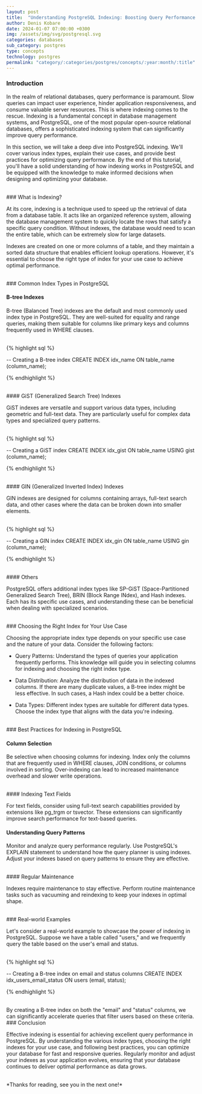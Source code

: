 ```yaml
---
layout: post
title:  "Understanding PostgreSQL Indexing: Boosting Query Performance with Effective Indexing"
author: Denis Kobare
date: 2024-01-07 07:00:00 +0300
img: /assets/img/svg/postgresql.svg
categories: databases
sub_category: postgres
type: concepts
technology: postgres
permalink: "category/:categories/postgres/concepts/:year:month/:title"
---
```




### Introduction

In the realm of relational databases, query performance is paramount. Slow 
queries can impact user experience, hinder application responsiveness, and 
consume valuable server resources. This is where indexing comes to the rescue. 
Indexing is a fundamental concept in database management systems, and PostgreSQL, 
one of the most popular open-source relational databases, offers a sophisticated 
indexing system that can significantly improve query performance.

In this section, we will take a deep dive into PostgreSQL indexing. We'll cover 
various index types, explain their use cases, and provide best practices for 
optimizing query performance. By the end of this tutorial, you'll have a solid 
understanding of how indexing works in PostgreSQL and be equipped with the 
knowledge to make informed decisions when designing and optimizing your database.



<br>
### What is Indexing?

At its core, indexing is a technique used to speed up the retrieval of data from 
a database table. It acts like an organized reference system, allowing the 
database management system to quickly locate the rows that satisfy a specific 
query condition. Without indexes, the database would need to scan the entire 
table, which can be extremely slow for large datasets.

Indexes are created on one or more columns of a table, and they maintain a 
sorted data structure that enables efficient lookup operations. However, it's 
essential to choose the right type of index for your use case to achieve optimal 
performance.



<br>
### Common Index Types in PostgreSQL


#### B-tree Indexes

B-tree (Balanced Tree) indexes are the default and most commonly used index type 
in PostgreSQL. They are well-suited for equality and range queries, making them 
suitable for columns like primary keys and columns frequently used in WHERE 
clauses.


<br>
{% highlight sql %}

-- Creating a B-tree index
CREATE INDEX idx_name ON table_name (column_name);

{% endhighlight %}


<br>
#### GiST (Generalized Search Tree) Indexes

GiST indexes are versatile and support various data types, including geometric 
and full-text data. They are particularly useful for complex data types and 
specialized query patterns.

<br>
{% highlight sql %}

-- Creating a GiST index
CREATE INDEX idx_gist ON table_name USING gist (column_name);

{% endhighlight %}


<br>
#### GIN (Generalized Inverted Index) Indexes

GIN indexes are designed for columns containing arrays, full-text search data, 
and other cases where the data can be broken down into smaller elements.

<br>
{% highlight sql %}

-- Creating a GIN index
CREATE INDEX idx_gin ON table_name USING gin (column_name);

{% endhighlight %}



<br>
#### Others

PostgreSQL offers additional index types like SP-GiST (Space-Partitioned 
Generalized Search Tree), BRIN (Block Range INdex), and Hash indexes. Each has 
its specific use cases, and understanding these can be beneficial when dealing 
with specialized scenarios.



<br>
### Choosing the Right Index for Your Use Case

Choosing the appropriate index type depends on your specific use case and the 
nature of your data. Consider the following factors:

- Query Patterns: Understand the types of queries your application frequently 
performs. This knowledge will guide you in selecting columns for indexing and 
choosing the right index type.

- Data Distribution: Analyze the distribution of data in the indexed columns. If 
there are many duplicate values, a B-tree index might be less effective. In such 
cases, a Hash index could be a better choice.

- Data Types: Different index types are suitable for different data types. 
Choose the index type that aligns with the data you're indexing.


<br>
### Best Practices for Indexing in PostgreSQL

#### Column Selection

Be selective when choosing columns for indexing. Index only the columns that are 
frequently used in WHERE clauses, JOIN conditions, or columns involved in sorting. 
Over-indexing can lead to increased maintenance overhead and slower write 
operations.


<br>
#### Indexing Text Fields

For text fields, consider using full-text search capabilities provided by 
extensions like pg_trgm or tsvector. These extensions can significantly improve 
search performance for text-based queries.


#### Understanding Query Patterns

Monitor and analyze query performance regularly. Use PostgreSQL's EXPLAIN 
statement to understand how the query planner is using indexes. Adjust your 
indexes based on query patterns to ensure they are effective.


<br>
#### Regular Maintenance

Indexes require maintenance to stay effective. Perform routine maintenance tasks 
such as vacuuming and reindexing to keep your indexes in optimal shape.

<br>
### Real-world Examples

Let's consider a real-world example to showcase the power of indexing in 
PostgreSQL. Suppose we have a table called "users," and we frequently query the 
table based on the user's email and status.

<br>
{% highlight sql %}

-- Creating a B-tree index on email and status columns
CREATE INDEX idx_users_email_status ON users (email, status);

{% endhighlight %}

<br>
By creating a B-tree index on both the "email" and "status" columns, we can 
significantly accelerate queries that filter users based on these criteria.



<br>
### Conclusion

Effective indexing is essential for achieving excellent query performance in 
PostgreSQL. By understanding the various index types, choosing the right indexes 
for your use case, and following best practices, you can optimize your database 
for fast and responsive queries. Regularly monitor and adjust your indexes as 
your application evolves, ensuring that your database continues to deliver 
optimal performance as data grows.



<br>
*Thanks for reading, see you in the next one!*
